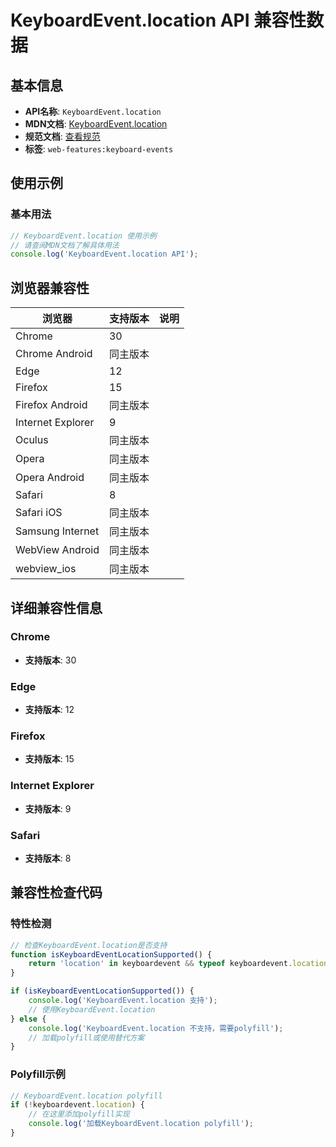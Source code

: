 # KeyboardEvent.location API 兼容性数据

## 基本信息

- **API名称**: `KeyboardEvent.location`
- **MDN文档**: [KeyboardEvent.location](https://developer.mozilla.org/docs/Web/API/KeyboardEvent/location)
- **规范文档**: [查看规范](https://w3c.github.io/uievents/#dom-keyboardevent-location)
- **标签**: `web-features:keyboard-events`

## 使用示例

### 基本用法

```javascript
// KeyboardEvent.location 使用示例
// 请查阅MDN文档了解具体用法
console.log('KeyboardEvent.location API');
```

## 浏览器兼容性

| 浏览器 | 支持版本 | 说明 |
|--------|----------|------|
| Chrome | 30 |  |
| Chrome Android | 同主版本 |  |
| Edge | 12 |  |
| Firefox | 15 |  |
| Firefox Android | 同主版本 |  |
| Internet Explorer | 9 |  |
| Oculus | 同主版本 |  |
| Opera | 同主版本 |  |
| Opera Android | 同主版本 |  |
| Safari | 8 |  |
| Safari iOS | 同主版本 |  |
| Samsung Internet | 同主版本 |  |
| WebView Android | 同主版本 |  |
| webview_ios | 同主版本 |  |

## 详细兼容性信息

### Chrome

- **支持版本**: 30

### Edge

- **支持版本**: 12

### Firefox

- **支持版本**: 15

### Internet Explorer

- **支持版本**: 9

### Safari

- **支持版本**: 8

## 兼容性检查代码

### 特性检测

```javascript
// 检查KeyboardEvent.location是否支持
function isKeyboardEventLocationSupported() {
    return 'location' in keyboardevent && typeof keyboardevent.location === 'function';
}

if (isKeyboardEventLocationSupported()) {
    console.log('KeyboardEvent.location 支持');
    // 使用KeyboardEvent.location
} else {
    console.log('KeyboardEvent.location 不支持，需要polyfill');
    // 加载polyfill或使用替代方案
}
```

### Polyfill示例

```javascript
// KeyboardEvent.location polyfill
if (!keyboardevent.location) {
    // 在这里添加polyfill实现
    console.log('加载KeyboardEvent.location polyfill');
}
```

